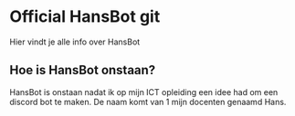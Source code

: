 # Official HansBot git
Hier vindt je alle info over HansBot

## Hoe is HansBot onstaan?
HansBot is onstaan nadat ik op mijn ICT opleiding een idee had om een discord bot te maken. De naam komt van 1 mijn docenten genaamd Hans.
